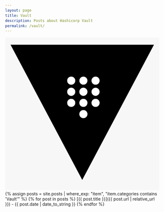 ```yaml
---
layout: page
title: Vault
description: Posts about Hashicorp Vault
permalink: /vault/
---
```

![Vault](/assets/vault.png)
{% assign posts = site.posts | where_exp: "item", "item.categories contains 'Vault'" %}
{% for post in posts %}
  [{{ post.title }}]({{ post.url | relative_url }}) - {{ post.date | date_to_string }}
{% endfor %}
